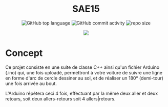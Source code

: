 <div align="center">
   
# SAE15  

![GitHub top language](https://img.shields.io/github/languages/top/NullBrunk/SAE15?style=for-the-badge)
![GitHub commit activity](https://img.shields.io/github/commit-activity/m/NullBrunk/SAE15?style=for-the-badge)
![repo size](https://img.shields.io/github/repo-size/NullBrunk/SAE15?style=for-the-badge)

<a href="https://www.youtube.com/watch?v=FXjJw4VyfFA" target="_blank">
   <img src="https://img.youtube.com/vi/FXjJw4VyfFA/0.jpg">
</a>

</div>

# Concept

Ce projet consiste en une suite de classe C++ ainsi qu'un fichier Arduino (.ino) qui, une fois uploadé, permettront à votre voiture de suivre une ligne en forme d'arc de cercle dessiner au sol, et de réaliser un 180° (demi-tour) une fois arrivée au bout.

L'Arduino répétera ceci 4 fois, effectuant par la même deux aller et deux retours, soit deux allers-retours soit 4 allers|retours.
